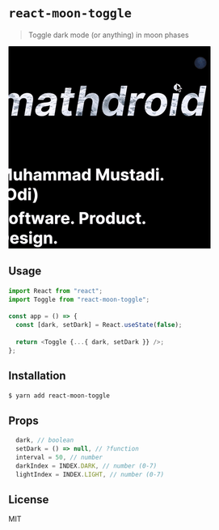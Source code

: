 # `react-moon-toggle`

> Toggle dark mode (or anything) in moon phases

<img src="moon.gif" width="400">

## Usage

```js
import React from "react";
import Toggle from "react-moon-toggle";

const app = () => {
  const [dark, setDark] = React.useState(false);

  return <Toggle {...{ dark, setDark }} />;
};
```

## Installation

```sh
$ yarn add react-moon-toggle
```

## Props

```js
  dark, // boolean
  setDark = () => null, // ?function
  interval = 50, // number
  darkIndex = INDEX.DARK, // number (0-7)
  lightIndex = INDEX.LIGHT, // number (0-7)
```

## License

MIT
